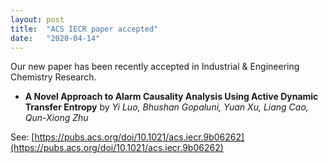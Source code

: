 ```yaml
---
layout: post
title:  "ACS IECR paper accepted"
date:   "2020-04-14"
---
```


Our new paper has been recently accepted in Industrial & Engineering Chemistry Research.

- **A Novel Approach to Alarm Causality Analysis Using Active Dynamic Transfer Entropy** by 
  *Yi Luo, Bhushan Gopaluni, Yuan Xu, Liang Cao, Qun-Xiong Zhu*

See: [https://pubs.acs.org/doi/10.1021/acs.iecr.9b06262](https://pubs.acs.org/doi/10.1021/acs.iecr.9b06262)